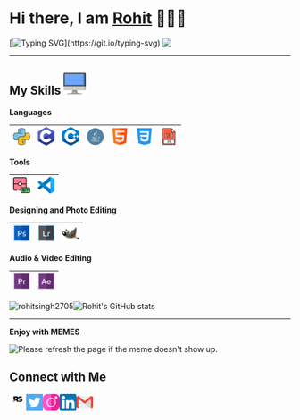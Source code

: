 
<h1>Hi there, I am <a href="https://rohitsingh2705.github.io/finallydone.github.io/" target="_blank">Rohit</a> 🙋🏽‍♂️</h1> 


<img align='right' src="https://media.giphy.com/media/M9gbBd9nbDrOTu1Mqx/giphy.gif" width="230">

[![Typing SVG](https://readme-typing-svg.demolab.com/?lines=I'm+an+enthusiastic+Techie+and+a+Developer;Loves+to+learn+and+gain+new+skills.)](https://git.io/typing-svg)

---

 ## My Skills <img alt="Computer" width="40px" src="/Assets/desktop.png"/>

 **Languages**
 
 <img alt="Python" width="30px" src="/Assets/python.png"/>|<img alt="C" width="30px" src="/Assets/c-programming.png"/>|<img alt="C++" width="30px" src="/Assets/c++.png"/>|<img alt="Java" width="30px" src="/Assets/java.png"/>|<img alt="HTML" width="30px" src="/Assets/html.png"/>|<img alt="CSS" width="30px" src="/Assets/css-3.png"/>|<img alt="JavaScript" width="30px" src="/Assets/javascript.png"/>
 |--|--|--|--|--|--|--|
 
 
 
 **Tools**
 
 <img alt="Git" width="30px" src="/Assets/git.png"/>|<img alt="VSCode" width="30px" src="/Assets/vscode.png"/>
 |--|--|
 
 **Designing and Photo Editing**
 
<img alt="Adobe Photoshop" width="30px" src="/Assets/photoshop.png"/>|<img alt="Adobe Lightroom" width="30px" src="/Assets/lightroom.png"/>|<img alt="Gimp" width="30px" src="/Assets/gimp-icon.svg"/>
 |--|--|--|

**Audio & Video Editing**

<img alt="Adobe Premiere Pro" width="30px" src="/Assets/premier.png"/>|<img alt="Adobe After Effects" width="30px" src="/Assets/after-effects.png"/>|
|--|--|

<p><img align="left" src="https://github-readme-stats.vercel.app/api/top-langs?username=rohitsingh2705&show_icons=true&locale=en&layout=compact" alt="rohitsingh2705" /></p>

![Rohit's GitHub stats](https://github-readme-stats.vercel.app/api?username=RohitSingh2705&show_icons=true&theme=radical)

---
**Enjoy with MEMES**
 
 
 <img src='https://random-memer.herokuapp.com/' title="Meme" alt="Please refresh the page if the meme doesn't show up.">


 **Connect with Me**
---
[<img align="left" alt="Rohit Singh" width="30px" src="/Assets/logo.jpg" />](https://rohitsingh2705.github.io/finallydone.github.io/) [<img align="left" alt="Twitter - Rohit Singh" width="30px" src="/Assets/twitter.png" />](https://twitter.com/Rohit_Singh_27) [<img align="left" alt="Instagram - Rohit Singh" width="30px" src="/Assets/instagram.png" />](https://www.instagram.com/_rohitsingh2705/) [<img align="left" alt="LinkedIn - Rohit Singh" width="30px" src="/Assets/linkedin.png" />](https://www.linkedin.com/in/rohitsingh2705/) [<img align="left" alt="Email -Rohit Singh" width="30px" src="/Assets/gmail.png" />](mailto:rohitsingh200527@gmail.com)



 

